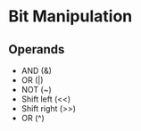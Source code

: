 # Bit Manipulation

## Operands
  * AND (&)
  * OR (|)
  * NOT (~)
  * Shift left (<<)
  * Shift right (>>)
  * OR (^)
